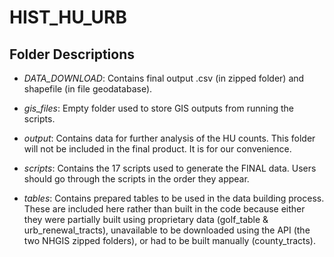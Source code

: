 # HIST_HU_URB

## Folder Descriptions

* *DATA_DOWNLOAD*: Contains final output .csv (in zipped folder) and shapefile (in file geodatabase).

* *gis_files*: Empty folder used to store GIS outputs from running the scripts.

* *output*: Contains data for further analysis of the HU counts. This folder will not be included in the final product. It is for our convenience.

* *scripts*: Contains the 17 scripts used to generate the FINAL data. Users should go through the scripts in the order they appear.

* *tables*: Contains prepared tables to be used in the data building process. These are included here rather than built in the code because either they were partially built using proprietary data (golf_table & urb_renewal_tracts), unavailable to be downloaded using the API (the two NHGIS zipped folders), or had to be built manually (county_tracts).
